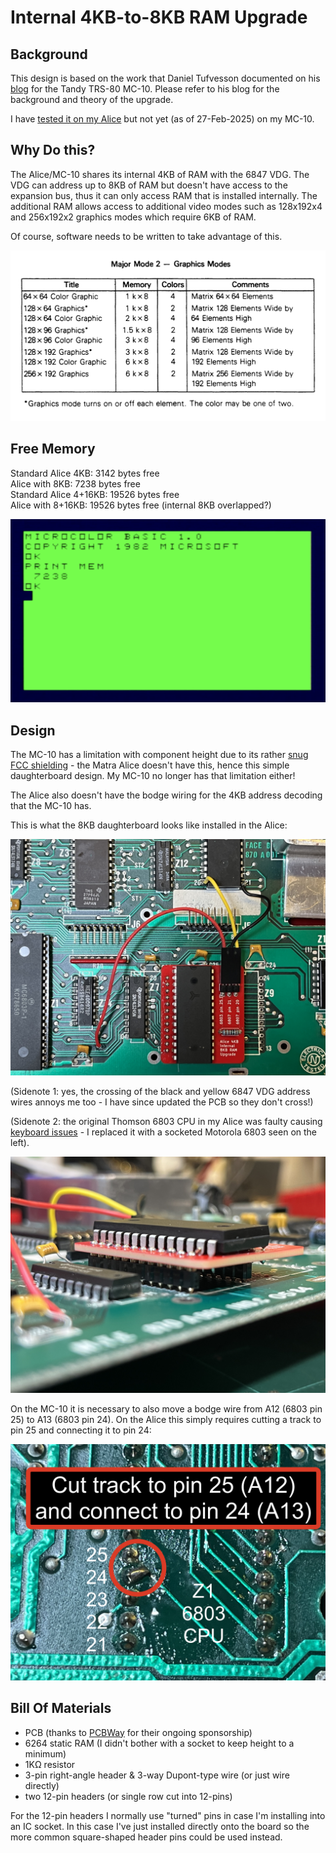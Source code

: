 # Internal 4KB-to-8KB RAM Upgrade
## Background
This design is based on the work that Daniel Tufvesson documented on his [blog](https://www.waveguide.se/?article=expanding-the-trs-80-mc-10-internal-ram) for the Tandy TRS-80 MC-10. Please refer to his blog for the background and theory of the upgrade.<br>

I have [tested it on my Alice](https://youtu.be/OvdkhOnV7no) but not yet (as of 27-Feb-2025) on my MC-10.<br>

## Why Do this?
The Alice/MC-10 shares its internal 4KB of RAM with the 6847 VDG.  The VDG can address up to 8KB of RAM but doesn't have access to the expansion bus, thus it can only access RAM that is installed internally.  The additional RAM allows access to additional video modes such as 128x192x4 and 256x192x2 graphics modes which require 6KB of RAM. <br>

Of course, software needs to be written to take advantage of this.<br>

![6847 VDG Graphics Modes](/Internal_8KB_RAM/Images/VDG_graphics_modes.png)

## Free Memory
Standard Alice 4KB: 3142 bytes free<br>
Alice with 8KB: 7238 bytes free<br>
Standard Alice 4+16KB: 19526 bytes free<br>
Alice with 8+16KB: 19526 bytes free (internal 8KB overlapped?)<br>

![Alice free memory with 8KB RAM](/Internal_8KB_RAM/Images/Alice_8KB_free_mem.png)

## Design
The MC-10 has a limitation with component height due to its rather [snug FCC shielding](https://www.waveguide.se/?article=getting-to-know-the-trs-80-mc-10) - the Matra Alice doesn't have this, hence this simple daughterboard design.  My MC-10 no longer has that limitation either!<br>

The Alice also doesn't have the bodge wiring for the 4KB address decoding that the MC-10 has.<br>

This is what the 8KB daughterboard looks like installed in the Alice:<br>

![Internal daughterboard installed in Alice](/Internal_8KB_RAM/Images/Matra_Alice_8KB_installed.jpeg)

(Sidenote 1: yes, the crossing of the black and yellow 6847 VDG address wires annoys me too - I have since updated the PCB so they don't cross!)<br>

(Sidenote 2: the original Thomson 6803 CPU in my Alice was faulty causing [keyboard issues](https://youtu.be/A9SVZOl3z24) - I replaced it with a socketed Motorola 6803 seen on the left).<br>

![Internal daughterboard installed in Alice sideview](/Internal_8KB_RAM/Images/Matra_Alice_8KB_installed_side1.jpeg)

On the MC-10 it is necessary to also move a bodge wire from A12 (6803 pin 25) to A13 (6803 pin 24).  On the Alice this simply requires cutting a track to pin 25 and connecting it to pin 24:<br>

![Alice bodge wire relocation](/Internal_8KB_RAM/Images/Z1_6803_pin25_to_pin24.jpeg)

## Bill Of Materials
- PCB (thanks to [PCBWay](www.pcbway.com) for their ongoing sponsorship)
- 6264 static RAM (I didn't bother with a socket to keep height to a minimum)
- 1KΩ resistor
- 3-pin right-angle header & 3-way Dupont-type wire (or just wire directly)
- two 12-pin headers (or single row cut into 12-pins)

For the 12-pin headers I normally use "turned" pins in case I'm installing into an IC socket.  In this case I've just installed directly onto the board so the more common square-shaped header pins could be used instead.
